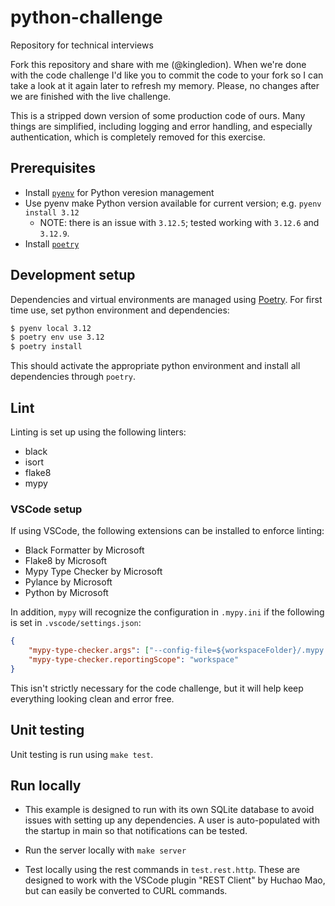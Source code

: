 # python-challenge

Repository for technical interviews

Fork this repository and share with me (@kingledion). When we're done with the code challenge I'd like you to commit the code to your fork so I can take a look at it again later to refresh my memory. Please, no changes after we are finished with the live challenge. 

This is a stripped down version of some production code of ours. Many things are simplified, including logging and error handling, and especially authentication, which is completely removed for this exercise. 

## Prerequisites

- Install [`pyenv`](https://github.com/pyenv/pyenv?tab=readme-ov-file#installation) for Python veresion management
- Use pyenv make Python version available for current version; e.g. `pyenv install 3.12`
    - NOTE: there is an issue with `3.12.5`; tested working with `3.12.6` and `3.12.9`. 
- Install [`poetry`](https://python-poetry.org/docs/#installation)

## Development setup

Dependencies and virtual environments are managed using [Poetry](https://python-poetry.org/). For first time use, set python environment and dependencies:
  ```bash
  $ pyenv local 3.12
  $ poetry env use 3.12
  $ poetry install
  ```

This should activate the appropriate python environment and install all dependencies through `poetry`. 

## Lint

Linting is set up using the following linters:
 - black
 - isort
 - flake8
 - mypy

### VSCode setup

If using VSCode, the following extensions can be installed to enforce linting:
 - Black Formatter by Microsoft
 - Flake8 by Microsoft
 - Mypy Type Checker by Microsoft
 - Pylance by Microsoft
 - Python by Microsoft

In addition, `mypy` will recognize the configuration in `.mypy.ini` if the following is set in `.vscode/settings.json`:

```json
{
    "mypy-type-checker.args": ["--config-file=${workspaceFolder}/.mypy.ini"],
    "mypy-type-checker.reportingScope": "workspace"
}
```

This isn't strictly necessary for the code challenge, but it will help keep everything looking clean and error free. 

## Unit testing

Unit testing is run using `make test`. 

## Run locally
- This example is designed to run with its own SQLite database to avoid issues with setting up any dependencies. A user is auto-populated with the startup in main so that notifications can be tested. 

- Run the server locally with `make server`

- Test locally using the rest commands in  `test.rest.http`. These are designed to work with the VSCode plugin "REST Client" by Huchao Mao, but can easily be converted to CURL commands.